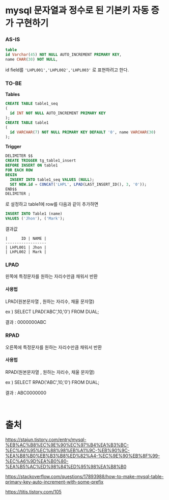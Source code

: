 # mysql 문자열과 정수로 된 기본키 자동 증가 구현하기

### AS-IS

```sql
table
id Varchar(45) NOT NULL AUTO_INCREMENT PRIMARY KEY,
name CHAR(30) NOT NULL,
```

id field를 `'LHPL001','LHPL002','LHPL003'` 로 표현하려고 한다.



### TO-BE

**Tables**

```sql
CREATE TABLE table1_seq
(
  id INT NOT NULL AUTO_INCREMENT PRIMARY KEY
);
CREATE TABLE table1
(
  id VARCHAR(7) NOT NULL PRIMARY KEY DEFAULT '0', name VARCHAR(30)
);
```

**Trigger**

```sql
DELIMITER $$
CREATE TRIGGER tg_table1_insert
BEFORE INSERT ON table1
FOR EACH ROW
BEGIN
  INSERT INTO table1_seq VALUES (NULL);
  SET NEW.id = CONCAT('LHPL', LPAD(LAST_INSERT_ID(), 3, '0'));
END$$
DELIMITER ;
```

로 설정하고 table1에 row를 다음과 같이 추가하면

```sql
INSERT INTO Table1 (name) 
VALUES ('Jhon'), ('Mark');
```

결과값

```
|      ID | NAME |
------------------
| LHPL001 | Jhon |
| LHPL002 | Mark |
```

### LPAD

왼쪽에 특정문자를 원하는 자리수만큼 채워서 반환

#### 사용법

LPAD(원본문자열 , 원하는 자리수, 채울 문자열)

ex ) SELECT LPAD('ABC',10,'0')  FROM DUAL;

결과 : 0000000ABC

### RPAD

오른쪽에 특정문자를 원하는 자리수만큼 채워서 반환

#### 사용법

RPAD(원본문자열 , 원하는 자리수, 채울 문자열)

ex ) SELECT RPAD('ABC',10,'0')  FROM DUAL;

결과 : ABC0000000


<br>

# 출처

https://stajun.tistory.com/entry/mysql-%EB%AC%B8%EC%9E%90%EC%97%B4%EA%B3%BC-%EC%A0%95%EC%88%98%EB%A1%9C-%EB%90%9C-%EA%B8%B0%EB%B3%B8%ED%82%A4-%EC%9E%90%EB%8F%99-%EC%A6%9D%EA%B0%80-%EA%B5%AC%ED%98%84%ED%95%98%EA%B8%B0

https://stackoverflow.com/questions/17893988/how-to-make-mysql-table-primary-key-auto-increment-with-some-prefix

https://titis.tistory.com/105